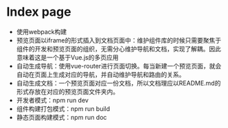# Index page

  * 使用webpack构建
  * 预览页面以iframe的形式插入到文档页面中：维护组件库的时候只需要聚焦于组件的开发和预览页面的组织，无需分心维护导航和文档，实现了解耦。因此意味着这是一个基于Vue.js的多页应用
  * 自动生成导航：使用vue-router进行页面切换。每当新建一个预览页面，就会自动在页面上生成对应的导航，并自动维护导航和路由的关系。
  * 自动生成文档：一个预览页面对应一份文档，所以文档理应以README.md的形式存放在对应的预览页面文件夹内。
  * 开发者模式：npm run dev
  * 组件构建打包模式：npm run build
  * 静态页面构建模式：npm run doc